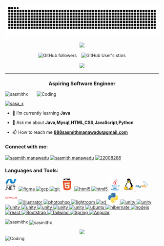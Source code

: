 <div align="center">
    
![header](https://github.com/s-shemmee/s-shemmee/blob/output/github-contribution-grid-snake-dark.svg)

</div>

<p align="center">
<img src = "https://user-images.githubusercontent.com/59575502/127335491-fdba1874-e943-4d3c-ab8c-678ffe22f8b8.png"/>
</p>
</div>
<div align="center">
<img alt="GitHub followers" src="https://img.shields.io/github/followers/sasmithx?style=social"> &nbsp;&nbsp; 
<img alt="GitHub User's stars" src="https://img.shields.io/github/stars/sasmithx?style=social" />
</div>

<div align="center">
<br>
  <img src="https://readme-typing-svg.herokuapp.com?font=Philosopher&color=E8E8E8&size=50&center=true&vCenter=true&height=60&width=618&lines=Hi+,+I'm+Sasmith+Manawadu+;Welcome+to+My+Profile!">
</div>
<hr>
<h3 align="center">Aspiring Software Engineer</h3>
<img align="right" alt="Coding" width="400" src="https://user-images.githubusercontent.com/74038190/212749447-bfb7e725-6987-49d9-ae85-2015e3e7cc41.gif">

<p align="left"> <img src="https://komarev.com/ghpvc/?username=sasmithx&label=Profile%20views&color=0e75b6&style=flat" alt="sasmithx" /> </p>

<p align="left"> <a href="https://twitter.com/sasa_x" target="blank"><img src="https://img.shields.io/twitter/follow/sasa_x?logo=twitter&style=for-the-badge" alt="sasa_x" /></a> </p>

- 🌱 I’m currently learning **Java**

- 💬 Ask me about **Java,Mysql,HTML,CSS,JavaScript,Python**

- 📫 How to reach me **888sasmithmanawadu@gmail.com**

 
<h3 align="left">Connect with me:</h3>
<p align="left">
<a href="https://discord.com/invite/sasmithx" target="blank"><img align="center" src="https://www.svgrepo.com/show/353655/discord-icon.svg" alt="sasmith manawadu" height="30" width="40" /></a>    
<a href="https://linkedin.com/in/sasmith manawadu" target="blank"><img align="center" src="https://raw.githubusercontent.com/rahuldkjain/github-profile-readme-generator/master/src/images/icons/Social/linked-in-alt.svg" alt="sasmith manawadu" height="30" width="40" /></a>
<a href="https://stackoverflow.com/users/22008286" target="blank"><img align="center" src="https://raw.githubusercontent.com/rahuldkjain/github-profile-readme-generator/master/src/images/icons/Social/stack-overflow.svg" alt="22008286" height="30" width="40" /></a>
</p>

<h3 align="left">Languages and Tools:</h3>
<p align="left"> <a href="https://dotnet.microsoft.com/" target="_blank" rel="noreferrer"> <img src="https://raw.githubusercontent.com/devicons/devicon/master/icons/dot-net/dot-net-original-wordmark.svg" alt="dotnet" width="40" height="40"/> </a> <a href="https://www.figma.com/" target="_blank" rel="noreferrer"> <img src="https://www.vectorlogo.zone/logos/figma/figma-icon.svg" alt="figma" width="40" height="40"/> </a> <a href="https://cloud.google.com" target="_blank" rel="noreferrer"> <img src="https://www.vectorlogo.zone/logos/google_cloud/google_cloud-icon.svg" alt="gcp" width="40" height="40"/> </a> <a href="https://git-scm.com/" target="_blank" rel="noreferrer"> <img src="https://www.vectorlogo.zone/logos/git-scm/git-scm-icon.svg" alt="git" width="40" height="40"/> </a> <a href="https://www.w3.org/html/" target="_blank" rel="noreferrer"> <img src="https://raw.githubusercontent.com/devicons/devicon/master/icons/html5/html5-original-wordmark.svg" alt="html5" width="40" height="40"/> </a> 
<a href="https://www.w3schools.com/css/css_intro.asp"> <img src="https://upload.wikimedia.org/wikipedia/commons/6/62/CSS3_logo.svg" alt="html5" width="40" height="40"/> </a>
<a href="https://www.w3schools.com/js/"> <img src="https://upload.wikimedia.org/wikipedia/commons/6/6a/JavaScript-logo.png" alt="html5" width="40" height="40"/> </a>  <a href="https://www.java.com" target="_blank" rel="noreferrer"> <img src="https://raw.githubusercontent.com/devicons/devicon/master/icons/java/java-original.svg" alt="java" width="40" height="40"/> </a> <a href="https://www.linux.org/" target="_blank" rel="noreferrer"> <img src="https://raw.githubusercontent.com/devicons/devicon/master/icons/linux/linux-original.svg" alt="linux" width="40" height="40"/> </a> <a href="https://www.mysql.com/" target="_blank" rel="noreferrer"> <img src="https://raw.githubusercontent.com/devicons/devicon/master/icons/mysql/mysql-original-wordmark.svg" alt="mysql" width="40" height="40"/> </a> <a href="https://www.oracle.com/" target="_blank" rel="noreferrer"> <img src="https://raw.githubusercontent.com/devicons/devicon/master/icons/oracle/oracle-original.svg" alt="oracle" width="40" height="40"/> </a> 
    <a href="https://www.adobe.com/in/products/illustrator.html" target="_blank" rel="noreferrer"> <img src="https://www.vectorlogo.zone/logos/adobe_illustrator/adobe_illustrator-icon.svg" alt="illustrator" width="40" height="40"/> </a>
    <a href="https://www.photoshop.com/en" target="_blank" rel="noreferrer"> <img src="https://upload.wikimedia.org/wikipedia/commons/a/af/Adobe_Photoshop_CC_icon.svg" alt="photoshop" width="40" height="40"/> </a> 
    <a href="https://lightroom.adobe.com/" target="_blank" rel="noreferrer"> <img src="https://upload.wikimedia.org/wikipedia/commons/b/b6/Adobe_Photoshop_Lightroom_CC_logo.svg" alt="lightroom" width="40" height="40"/> </a>
    <a href="https://helpx.adobe.com/xd/get-started.html" target="_blank" rel="noreferrer"> <img src="https://upload.wikimedia.org/wikipedia/commons/c/c2/Adobe_XD_CC_icon.svg" alt="xd" width="40" height="40"/>
    <a href="https://www.python.org" target="_blank" rel="noreferrer"> <img src="https://raw.githubusercontent.com/devicons/devicon/master/icons/python/python-original.svg" alt="python" width="40" height="40"/> </a> <a href="https://unity.com/" target="_blank" rel="noreferrer"> <img src="https://www.vectorlogo.zone/logos/unity3d/unity3d-icon.svg" alt="unity" width="40" height="40"/> </a> <a href="https://www.jetbrains.com/idea/" target="_blank" rel="noreferrer"> <img src="https://upload.wikimedia.org/wikipedia/commons/9/9c/IntelliJ_IDEA_Icon.svg" alt="unity" width="40" height="40"/> </a> <a href="https://www.jetbrains.com/pycharm/" target="_blank" rel="noreferrer"> <img src="https://upload.wikimedia.org/wikipedia/commons/1/1d/PyCharm_Icon.svg" alt="unity" width="40" height="40"/> </a>
</a> <a href="https://www.jetbrains.com/webstorm/promo/?source=google&medium=cpc&campaign=APAC_en_ASIA_WebStorm_Branded&term=webstorm&content=523833970745&gad_source=1" target="_blank" rel="noreferrer"> <img src="https://upload.wikimedia.org/wikipedia/commons/c/c0/WebStorm_Icon.svg" alt="unity" width="40" height="40"/> </a>
<a href="https://netbeans.apache.org/front/main/index.html" target="_blank" rel="noreferrer"> <img src="https://upload.wikimedia.org/wikipedia/commons/9/98/Apache_NetBeans_Logo.svg" alt="unity" width="40" height="40"/> </a>  <a href="https://code.visualstudio.com/" target="_blank" rel="noreferrer"> <img src="https://upload.wikimedia.org/wikipedia/commons/9/9a/Visual_Studio_Code_1.35_icon.svg" alt="unity" width="40" height="40"/> </a>
<a href="https://ubuntu.com/tutorials/command-line-for-beginners#1-overview" target="_blank" rel="noreferrer"> <img src="https://upload.wikimedia.org/wikipedia/commons/5/51/Windows_Terminal_logo.svg" alt="unity" width="40" height="40"/> </a> <a href="https://ubuntu.com/" target="_blank" rel="noreferrer"> <img src="https://upload.wikimedia.org/wikipedia/commons/9/9e/UbuntuCoF.svg" alt="ubuntu" width="40" height="40"/> </a>
<a href="https://hibernate.org/" rel="noreferrer"> <img src="https://www.vectorlogo.zone/logos/hibernate/hibernate-icon.svg" alt="hibernate" width="40" height="40"/> </a>
<a href="https://nodejs.org/en" rel="noreferrer"> <img src="https://upload.wikimedia.org/wikipedia/commons/d/d9/Node.js_logo.svg" alt="nodejs" width="40" height="40"/> </a>
<a href="https://react.dev/" rel="noreferrer"> <img src="https://upload.wikimedia.org/wikipedia/commons/a/a7/React-icon.svg" alt="react" width="40" height="40"/> </a>
<a href="https://getbootstrap.com/" rel="noreferrer"> <img src="https://upload.wikimedia.org/wikipedia/commons/b/b2/Bootstrap_logo.svg" alt="Bootstrap" width="40" height="40"/> </a>
<a href="https://tailwindcss.com/" rel="noreferrer"> <img src="https://upload.wikimedia.org/wikipedia/commons/d/d5/Tailwind_CSS_Logo.svg" alt="Tailwind" width="40" height="40"/> </a>    
<a href="https://spring.io/" rel="noreferrer"> <img src="https://www.svgrepo.com/show/354380/spring-icon.svg" alt="Spring" width="40" height="40"/> </a>
<a href="https://angular.dev/" rel="noreferrer"> <img src="https://seeklogo.com/images/A/angular-icon-logo-5FC0C40EAC-seeklogo.com.png" alt="Angular" width="40" height="40"/> </a>    
</p>

<p><img align="left" src="https://github-readme-stats.vercel.app/api/top-langs?username=sasmithx&theme=algolia&show_icons=true&locale=en&layout=compact" alt="sasmithx" /></p>

<p>&nbsp;<img align="center" src="https://github-readme-stats.vercel.app/api?username=sasmithx&theme=algolia&show_icons=true&locale=en" alt="sasmithx" /></p>

<div align="center">
  <img src="http://github-readme-streak-stats.herokuapp.com?user=sasmithx&theme=algolia&background=0d1117&hide_border=true" />
 </div>

 <img align="center" alt="Coding" width="1000" src="https://user-images.githubusercontent.com/74038190/212284115-f47cd8ff-2ffb-4b04-b5bf-4d1c14c0247f.gif">
